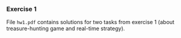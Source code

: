 ### Exercise 1

File `hw1.pdf` contains solutions for two tasks from exercise 1 (about treasure-hunting game and real-time strategy).


